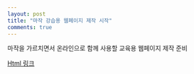 ```yaml
---
layout: post
title: "마작 강습용 웹페이지 제작 시작"
comments: true
---
```

마작을 가르치면서 온라인으로 함께 사용할 교육용 웹페이지 제작 준비

[Html 링크](https://lazini-han.github.io/learn-mj/learn-mj01.html)
